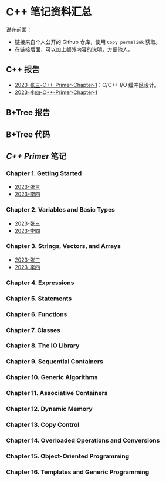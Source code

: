 # C++ 笔记资料汇总

说在前面：

- 链接来自个人公开的 Github 仓库，使用 `Copy permalink` 获取。
- 在链接后面，可以加上额外内容的说明，方便他人。

## C++ 报告

- [2023-张三-C++-Primer-Chapter-1](link)：C/C++ I/O 缓冲区设计。
- [2023-李四-C++-Primer-Chapter-1](link)

## B+Tree 报告

## B+Tree 代码

## *C++ Primer* 笔记

### Chapter 1. Getting Started

- [2023-张三](link)
- [2023-李四](link)

### Chapter 2. Variables and Basic Types

- [2023-张三](link)
- [2023-李四](link)

### Chapter 3. Strings, Vectors, and Arrays

- [2023-张三](link)
- [2023-李四](link)

### Chapter 4. Expressions

### Chapter 5. Statements

### Chapter 6. Functions

### Chapter 7. Classes

### Chapter 8. The IO Library

### Chapter 9. Sequential Containers

### Chapter 10. Generic Algorithms

### Chapter 11. Associative Containers

### Chapter 12. Dynamic Memory

### Chapter 13. Copy Control

### Chapter 14. Overloaded Operations and Conversions

### Chapter 15. Object-Oriented Programming

### Chapter 16. Templates and Generic Programming
